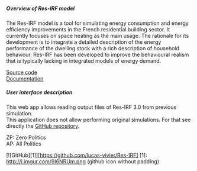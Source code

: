 
##### Overview of Res-IRF model

The Res-IRF model is a tool for simulating energy consumption and energy efficiency improvements in the French
residential building sector. It currently focuses on space heating as the main usage. The rationale for its development
is to integrate a detailed description of the energy performance of the dwelling stock with a rich description of
household behaviour. Res-IRF has been developed to improve the behavioural realism that is typically lacking in integrated
models of energy demand.  

[Source code](https://github.com/lucas-vivier/Res-IRF)  
[Documentation](https://lucas-vivier.github.io/Res-IRF/)  

##### User interface description

This web app allows reading output files of Res-IRF 3.0 from previous simulation.  
This application does not allow performing original simulations. For that see directly the 
[GitHub repository]((https://github.com/lucas-vivier/Res-IRF)).  

ZP: Zero Politics  
AP: All Politics 

[![GitHub][1]][https://github.com/lucas-vivier/Res-IRF]
[1]: http://i.imgur.com/9I6NRUm.png (github icon without padding)


